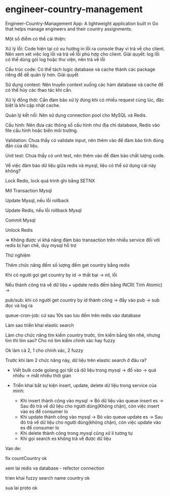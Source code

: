 # engineer-country-management
Engineer-Country-Management App: A lightweight application built in Go that helps manage engineers and their country assignments.

Một số điểm có thể cải thiện:

Xử lý lỗi: Code hiện tại có xu hướng in lỗi ra console thay vì trả về cho client. Nên xem xét việc log lỗi và trả về lỗi phù hợp cho client.
Giải quyết: log lỗi có thể dùng gói log hoặc thư viện, nên trả về lỗi


Cấu trúc code: Có thể tách logic database và cache thành các package riêng để dễ quản lý hơn.
Giải quyết


Sử dụng context: Nên truyền context xuống các hàm database và cache để có thể hủy các thao tác khi cần.

Xử lý đồng thời: Cần đảm bảo xử lý đúng khi có nhiều request cùng lúc, đặc biệt là khi cập nhật cache.

Quản lý kết nối: Nên sử dụng connection pool cho MySQL và Redis.

Cấu hình: Nên đưa các thông số cấu hình như địa chỉ database, Redis vào file cấu hình hoặc biến môi trường.

Validation: Chưa thấy có validate input, nên thêm vào để đảm bảo tính đúng đắn của dữ liệu.

Unit test: Chưa thấy có unit test, nên thêm vào để đảm bảo chất lượng code.

Về việc đảm bảo dữ liệu giữa redis và mysql, liệu có thể sử dụng cái này không?

Lock Redis, lock quá trình ghi bằng SETNX

Mở Transaction Mysql

Update Mysql, nếu lỗi rollback
	
Update Redis, nếu lỗi rollback Mysql

Commit Mysql

Unlock Redis

=> Không được vì khả năng đảm bảo transaction trên nhiều service đối với redis bị hạn chế, duy mysql hỗ trợ


Thử nghiệm 

Thêm chức năng đếm số lượng đếm get country bẳng redis

Khi có người gọi get country by id -> thất bại -> nil, lỗi

Nếu thành công trả về dữ liệu + update redis đếm bằng INCR( Tính Atomic) -> 

pub/sub: khi có người get country by id thành công -> đẩy vào pub -> sub đọc và log ra

queue-cron-job: cứ sau 10s sao lưu đếm trên redis vào database

Làm sao triển khai elastic search

Làm cho chức năng tìm kiếm country trước, tìm kiếm bằng tên nhé, nhưng tìm thì tìm sao?
Cho nó tìm kiếm chính xác hay fuzzy

Ok làm cả 2, 1 cho chính xác, 2 fuzzy

Trước khi làm 2 chức năng này, dữ liệu trên elastic search ở đâu ra?

- Viết bulk code golang gọi tất cả dữ liệu trong mysql -> đổ vào -> quá nhiều -> mất nhiều thời gian

- Triển khai bắt sự kiện insert, update, delete dữ liệu trong service của mình:
  + Khi insert thành công vào mysql -> Bỏ dữ liệu vào queue insert es -> Sau đó trả về dữ liệu cho người dùng(Không chặn), còn việc insert vào es để consumer lo
  + Khi update thành công vào mysql -> Bỏ vào queue update es -> Sau đó trả về dữ liệu cho người dùng(không chặn), còn việc update vào es để consumer lo
  + Khi delete thành công trong mysql cũng xử lí tương tự
  + Khi gọi search es không trả về được dữ liệu

Van de:

fix countCountry ok

xem lai redis va database - refector connection

trien khai fuzzy search name country ok

sua lai proto ok


